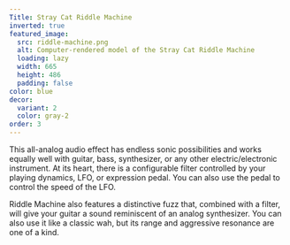 ```yaml
---
Title: Stray Cat Riddle Machine
inverted: true
featured_image:
  src: riddle-machine.png
  alt: Computer-rendered model of the Stray Cat Riddle Machine
  loading: lazy
  width: 665
  height: 486
  padding: false
color: blue
decor:
  variant: 2
  color: gray-2
order: 3
---
```


This all-analog audio effect has endless sonic possibilities and works equally well with guitar, bass, synthesizer, or any other electric/electronic instrument. At its heart, there is a configurable filter controlled by your playing dynamics, LFO, or expression pedal. You can also use the pedal to control the speed of the LFO.

Riddle Machine also features a distinctive fuzz that, combined with a filter, will give your guitar a sound reminiscent of an analog synthesizer. You can also use it like a classic wah, but its range and aggressive resonance are one of a kind.
